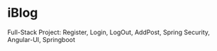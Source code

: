 # iBlog
Full-Stack Project:  Register, Login, LogOut, AddPost, Spring Security, Angular-UI, Springboot 
